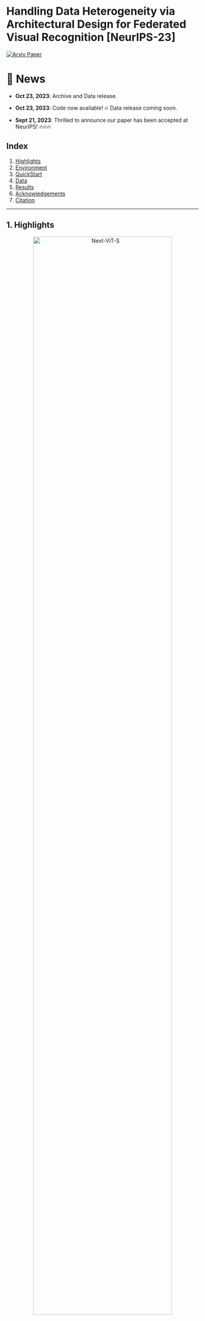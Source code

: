 # Handling Data Heterogeneity via Architectural Design for Federated Visual Recognition [NeurIPS-23]

[![Arxiv Paper](https://img.shields.io/badge/arXiv-Paper-orange.svg)](https://arxiv.org/abs/YOUR_PAPER_ID)


# 🚀 News

- **Oct 23, 2023**: Archive and Data release.

- **Oct 23, 2023**: Code now available! 🔥 Data release coming soon.

- **Sept 21, 2023**: Thrilled to announce our paper has been accepted at NeurIPS! 🔥🔥🔥

## Index
1. [Highlights](#highlights)
2. [Environment](#environment)
3. [QuickStart](#quickstart)
4. [Data](#data)
5. [Results](#results)
6. [Acknowledgements](#acknowledgements)
7. [Citation](#citation)

---

<a name="highlights"></a>
## 1. Highlights
<div style="text-align: center">
<img src="images/first_image.png" title="Next-ViT-S" height="85%" width="85%">
</div>
</center>

### Abstract: 
> Federated Learning (FL) is a promising research paradigm that enables the collabo-
rative training of machine learning models among various parties without the need
for sensitive information exchange. Nonetheless, retaining data in individual clients
introduces fundamental challenges to achieving performance on par with centrally
trained models. Our study provides an extensive review of federated learning
applied to visual recognition. It underscores the critical role of thoughtful archi-
tectural design choices in achieving optimal performance, a factor often neglected
in the FL literature. Many existing FL solutions are tested on shallow or simple
networks, which may not accurately reflect real-world applications. This practice
restricts the transferability of research findings to large-scale visual recognition
models. Through an in-depth analysis of diverse cutting-edge architectures such
as convolutional neural networks, transformers, and MLP-mixers, we experimen-
tally demonstrate that architectural choices can substantially enhance FL systems’
performance, particularly when handling heterogeneous data. We study 19 visual
recognition models from five different architectural families on four challenging
FL datasets. We also re-investigate the inferior performance of convolution-based
architectures in the FL setting and analyze the influence of normalization layers
on the FL performance. Our findings emphasize the importance of architectural
design for computer vision tasks in practical scenarios, effectively narrowing the
performance gap between federated and centralized learning


### Experimental Insights:

- **Diverse Model Testing**: We rigorously tested 19 visual recognition models from five unique architectural families, including CNNs, Transformers, MLP-Mixers, Hybrids, and Metaformers,  across four challenging FL datasets.

- **Re-Evaluating Convolution-Based Architectures**: Our tests in high heterogeneity settings divulged that convolution operations are not essentially flawed for FL applications. Notably, Metaformer-like architectures displayed superior robustness in non-IID data settings.

- **Best Performing Models**: Our exploration revealed that ViT and Metafomer models (CAFormer, ConvFormer) achieve the best performance and low drop compared to centralized settings.
  
- **Normalization Discoveries**: Batch Normalization (BN) can hamper performance in a heterogeneous FL context. Our empirical studies show that replacing BN with Layer Normalization effectively mitigates this performance drop, underscoring the significant impact of architectural decisions on FL performance.

- **Optimizers vs. Architectural Design**: An analysis of complex networks with four distinct optimizers yielded a compelling revelation. While optimization methods didn't drastically improve performance for these architectures, architectural alterations emerged as a more effective and straightforward approach in practical applications.

---

<a name="environment"></a>
## 2. Environment


Create your Conda environment with python 3.8:
```bash
conda create --name fed_het python=3.8
```
Activate your environment:
```bash
conda activate fed_het
```

**Dependencies:**

You can install the dependencies using the following command:
```bash
pip install -r requirements.txt
```

---

<a name="quickstart"></a>
## 3. QuickStart

To train ViT-small with FedAVG on CIFAR-10 Split-3 using the default parameters, you can run the following command:


```bash
python train_FedAVG.py --FL_platform ViT-FedAVG --dataset cifar10 \
                       --local_epochs 1 --max_communication_rounds 100 --num_local_clients -1 \
                       --split_type split_3
```

For detailed configurations and options, refer to the `train_FedAVG.py` file.

If you wish to run the Metaformer models, you need to clone the [MetaFormer repository](https://github.com/sail-sg/metaformer) inside the project folder and run the following command

```bash
pip install timm==0.6.11
```

---

<a name="data"></a>
## 4. Data & Weights

The dataset splits and weights for the pretrained versions of PoolFormer-S12 (with BN and with LN) and on ImageNet are accessible at this [link](https://drive.google.com/drive/folders/15C50aNXKCtols8ifZUzIDdVp-NFqMRiG?usp=drive_link). 

Download the archives unzip if necessary, and place them at sub-folder data as follows: 

**Structure:**

```
data/
|--- cifar10/
|    |--- cifar10.npy
|
|--- celeba/
|    |--- celeba.npy
|    |--- celeba_images/
|
|--- gldk23/
|    |--- ...
|
|--- isic19/
|    |--- ...

```

For more details on the data and how it's structured, refer to the `data/README.md` within the data directory.

---

<a name="results"></a>
## 5. Results

**Performance of different types of models across all splits of CIFAR-10.** The average test accuracy of the model is displayed along with the standard deviation of the experiments. Split-3 shows the degradation compared to the centralized version of the training.

| Model                                      | Central           | Split-1         | Split-2          | Split-3                            |
|--------------------------------------------|-------------------|-----------------|------------------|-----------------------------------|
| ResNet-50                        | 95.9 ± 0.21       | 96.8 ± 0.17     | 92.7 ± 0.25      | 59.9 ± 1.87 (↓ 36.0)               |
| EfficientNet-B5                  | 97.6 ± 0.21       | 97.8 ± 0.06     | 95.1 ± 0.06      | 80.5 ± 0.92 (↓ 17.1)               |  
| ConvNeXt-T                       | 97.2 ± 0.15       | 97.6 ± 0.06     | 96.6 ± 0.21      | 93.5 ± 0.36 (↓ 3.7)                |
| Swin-T                           | 97.6 ± 0.15       | 97.9 ± 0.10     | 97.6 ± 0.06      | 95.7 ± 0.15 (↓ 1.9)                |     
| ViT-S                            | 97.6 ± 0.06       | 98.5 ± 0.10     | 98.2 ± 0.12      | 96.8 ± 0.15 (↓ 0.8)                |
| SwinV2-T                         | 96.4 ± 0.00       | 97.4 ± 0.10     | 96.4 ± 0.15      | 93.7 ± 0.38 (↓ 2.7)                |
| DeiT-S                           | 96.8 ± 0.12       | 97.8 ± 0.06     | 97.2 ± 0.12      | 95.2 ± 0.15 (↓ 1.6)                |
| ConvFormer-S18                   | 97.9 ± 0.12       | 98.4 ± 0.12     | 98.0 ± 0.12      | 96.8 ± 0.35 (↓ 1.2)                |
| CAFormer-S18                     | 98.1 ± 0.18       | 98.5 ± 0.06     | **98.3 ± 0.06**  | **97.1 ± 0.14** (↓ 1.0)            |
| RandFormer-S36                   | 95.7 ± 0.12       | 95.8 ± 0.10     | 94.6 ± 0.06      | 91.3 ± 0.35 (↓ 4.4)                |
| IdentityFormer-S36               | 95.3 ± 0.26       | 95.6 ± 0.12     | 94.6 ± 0.12      | 90.8 ± 0.45 (↓ 4.5)                |
| PoolFormer-S36                   | 97.1 ± 0.25       | 97.4 ± 0.10     | 96.9 ± 0.06      | 95.2 ± 0.12 (↓ 1.9)                |
| RIFormer-S36                     | 95.9 ± 0.08       | 96.6 ± 0.16     | 95.5 ± 0.15      | 93.0 ± 0.10 (↓ 2.9)                |
| MLPMixer-S/16                    | 94.8 ± 0.10       | 96.5 ± 0.12     | 95.6 ± 0.06      | 92.7 ± 0.06 (↓ 2.1)                |
| ResMLP-S24                       | 96.2 ± 0.10       | 97.2 ± 0.10     | 96.7 ± 0.06      | 94.1 ± 0.17 (↓ 2.1)                |
| gMLP-S                           | 96.9 ± 0.26       | 98.0 ± 0.06     | 97.6 ± 0.12      | 96.1 ± 0.23 (↓ 0.8)                |
| ConvMixer-768/32                 | 97.4 ± 0.12       | 97.3 ± 0.06     | 94.4 ± 0.15      | 74.1 ± 1.07 (↓ 23.3)               |
| COATNET-0                        | 97.7 ± 0.15       | 98.3 ± 0.15     | 97.5 ± 0.06      | 94.2 ± 0.06 (↓ 3.4)                |
| MAXVIT-T                         | 98.0 ± 0.10       | **98.6 ± 0.10** | 97.3 ± 0.12      | 92.0 ± 1.15 (↓ 6.0)               |


<a name="acknowledgements"></a>
## 6. Acknowledgements

This work has been partially supported by the **MBZUAI-WIS Joint Program for AI Research**.  
**Project Grant Number:** WIS P008.

Our code is based on [ViT-FL-main repository](https://github.com/Liangqiong/ViT-FL-main). We thank the authors for releasing their code.  
We extend our gratitude to the authors of [MetaFormer Baselines for Vision](https://github.com/sail-sg/metaformer) and [timm](https://github.com/huggingface/pytorch-image-models)  for their model releases.

---


<a name="citation"></a>
## 7. Citation

If you find this work helpful and use it in your projects or publications, please cite our paper:

```
[Author Names]. (2023). Handling Data Heterogeneity via Architectural Design for Federated Visual Recognition. [Publisher/Conference Details]. [URL if available]
```
